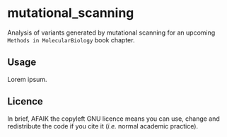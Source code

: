 # mutational_scanning
Analysis of variants generated by mutational scanning for an upcoming `Methods in MolecularBiology` book chapter.

## Usage
Lorem ipsum.

## Licence
In brief, AFAIK the copyleft GNU licence means you can use, change and redistribute the code if you cite it (_i.e._ normal academic practice).


